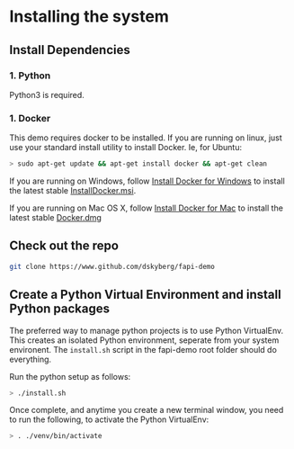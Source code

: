 # Installing the system

## Install Dependencies

### 1. Python
Python3 is required.

### 1. Docker
This demo requires docker to be installed.  If you are running on linux, just
use your standard install utility to install Docker.  Ie, for Ubuntu:

```bash
> sudo apt-get update && apt-get install docker && apt-get clean
```
If you are running on Windows, follow [Install Docker for Windows](https://docs.docker.com/docker-for-windows/install/) to install the latest stable [InstallDocker.msi](https://download.docker.com/win/stable/InstallDocker.msi).

If you are running on Mac OS X, follow [Install Docker for Mac](https://docs.docker.com/docker-for-mac/install/) to install the latest stable [Docker.dmg](https://download.docker.com/mac/stable/Docker.dmg)


## Check out the repo
```bash
git clone https://www.github.com/dskyberg/fapi-demo
```

## Create a Python Virtual Environment and install Python packages
The preferred way to manage python projects is to use Python VirtualEnv.  This
creates an isolated Python environment, seperate from your system environent.
The `install.sh` script in the fapi-demo root folder should do everything.

Run the python setup as follows:
```bash
> ./install.sh
```
Once complete, and anytime you create a new terminal window, you need to run the following, to
activate the Python VirtualEnv:
```bash
> . ./venv/bin/activate
```
